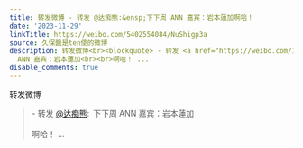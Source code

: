 ```yaml
---
title: 转发微博 - 转发 @达痴熊:&ensp;下下周 ANN 嘉宾：岩本蓮加啊哈！
date: '2023-11-29'
linkTitle: https://weibo.com/5402554084/NuShigp3a
source: 久保醬是ten使的微博
description: 转发微博<br><blockquote> - 转发 <a href="https://weibo.com/1279298592" target="_blank">@达痴熊</a>: 下下周
  ANN 嘉宾：岩本蓮加<br><br>啊哈！ ...
disable_comments: true
---
```

转发微博<br><blockquote> - 转发 <a href="https://weibo.com/1279298592" target="_blank">@达痴熊</a>: 下下周 ANN 嘉宾：岩本蓮加<br><br>啊哈！ ...